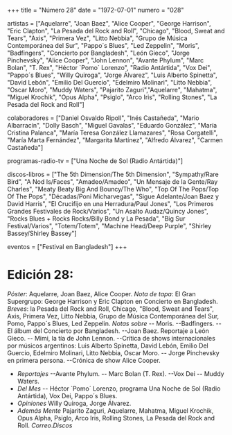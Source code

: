 +++
title = "Número 28"
date = "1972-07-01"
numero = "028"

artistas = ["Aquelarre", "Joan Baez", "Alice Cooper", "George Harrison", "Eric Clapton", "La Pesada del Rock and Roll", "Chicago", "Blood, Sweat and Tears", "Axis", "Primera Vez", "Litto Nebbia", "Grupo de Música Contemporánea del Sur", "Pappo´s Blues", "Led Zeppelin", "Moris", "Badfingers", "Concierto por Bangladesh", "León Gieco", "Jorge Pinchevsky", "Alice Cooper", "John Lennon", "Avante Phylum", "Marc Bolan", "T. Rex", "Héctor `Pomo´ Lorenzo", "Radio Antártida", "Vox Dei", "Pappo´s Blues", "Willy Quiroga", "Jorge Álvarez", "Luis Alberto Spinetta", "David Lebón", "Emilio Del Guercio", "Edelmiro Molinari", "Litto Nebbia", "Oscar Moro", "Muddy Waters", "Pajarito Zaguri","Aquelarre", "Mahatma", "Miguel Krochik", "Opus Alpha", "Psiglo", "Arco Iris", "Rolling Stones", "La Pesada del Rock and Roll"]

colaboradores = ["Daniel Osvaldo Ripoll", "Inés Castañeda", "Mario Albarracín", "Dolly Basch", "Miguel Gavalas", "Eduardo González", "María Cristina Palanca", "María Teresa González Llamazares", "Rosa Corgatelli", "María Marta Fernández", "Margarita Martínez", "Alfredo Álvarez", "Carmen Castañeda"]

programas-radio-tv = ["Una Noche de Sol (Radio Antártida)"]

discos-libros = ["The 5th Dimension/The 5th Dimension", "Sympathy/Rare Bird", "A Nod Is/Faces", "Amadeo/Amadeo", "Un Mensaje de la Gente/Ray Charles", "Meaty Beaty Big And Bouncy/The Who", "Top Of The Pops/Top Of The Pops", "Décadas/Poni Micharvegas", "Sigue Adelante/Joan Baez y David Harris", "El Crucifijo en una Herradura/Paul Jones", "Los Primeros Grandes Festivales de Rock/Varios", "Un Asalto Audaz/Quincy Jones", "Rocks Blues + Rocks Rocks/Billy Bond y La Pesada", "Big Sur Festival/Varios", "Totem/Totem", "Machine Head/Deep Purple", "Shirley Bassey/Shirley Bassey"]

eventos = ["Festival en Bangladesh"]
+++

# Edición 28: 
*Póster*: Aquelarre, Joan Baez, Alice Cooper. 
*Nota de tapa*: El Gran Supergrupo: George Harrison y Eric Clapton en Concierto en Bangladesh. 
*Breves*: la Pesada del Rock and Roll, Chicago, "Blood, Sweat and Tears", Axis, Primera Vez, Litto Nebbia, Grupo de Música Contemporánea del Sur, Pomo, Pappo´s Blues, Led Zeppelin. 
*Notas sobre*
-- Moris. 
--Badfingers. 
--El álbum del Concierto por Bangladesh. 
--Joan Baez. Reportaje a León Gieco. 
-- Mimi, la tía de John Lennon.
--Crítica de shows internacionales por músicos argentinos: Luis Alberto Spinetta, David Lebón, Emilio Del Guercio, Edelmiro Molinari, Litto Nebbia, Oscar Moro.
-- Jorge Pinchevsky en primera persona. 
--Crónica de show Alice Cooper.
 - *Reportajes*
--Avante Phylum. 
-- Marc Bolan (T. Rex). 
--Vox Dei
-- Muddy Waters.
- *Del Mes*
-- Héctor `Pomo´ Lorenzo, programa Una Noche de Sol (Radio Antártida), Vox Dei, Pappo´s Blues. 
- *Opiniones* Willy Quiroga, Jorge Álvarez. 
- *Además Mente* Pajarito Zaguri, Aquelarre, Mahatma, Miguel Krochik, Opus Alpha, Psiglo, Arco Iris, Rolling Stones, La Pesada del Rock and Roll. 
*Correo*.*Discos*
